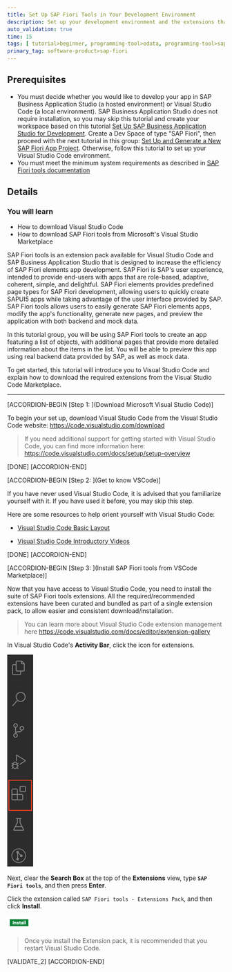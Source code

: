 ```yaml
---
title: Set Up SAP Fiori Tools in Your Development Environment
description: Set up your development environment and the extensions that enable SAP Fiori tools so that you can begin creating SAP Fiori apps in Visual Studio Code. If you would like to use SAP Fiori tools with SAP Business Application Studio, follow the link given in the Prerequisites section `Set Up SAP Business Application Studio for Development`.
auto_validation: true
time: 15
tags: [ tutorial>beginner, programming-tool>odata, programming-tool>sapui5, topic>user-interface, software-product>sap-fiori, software-product>sap-business-application-studio, software-product>sap-fiori-tools]
primary_tag: software-product>sap-fiori
---
```


## Prerequisites
- You must decide whether you would like to develop your app in SAP Business Application Studio (a hosted environment) or Visual Studio Code (a local environment). SAP Business Application Studio does not require installation, so you may skip this tutorial and create your workspace based on this tutorial [Set Up SAP Business Application Studio for Development](appstudio-onboarding). Create a Dev Space of type "SAP Fiori",  then proceed with the next tutorial in this group: [Set Up and Generate a New SAP Fiori App Project](fiori-tools-generate-project). Otherwise, follow this tutorial to set up your Visual Studio Code environment.
- You must meet the minimum system requirements as described in [SAP Fiori tools documentation](https://help.sap.com/viewer/17d50220bcd848aa854c9c182d65b699/Latest/en-US/17efa217f7f34a9eba53d7b209ca4280.html)

## Details
### You will learn
- How to download Visual Studio Code
- How to download SAP Fiori tools from Microsoft's Visual Studio Marketplace

SAP Fiori tools is an extension pack available for Visual Studio Code and SAP Business Application Studio that is designed to increase the efficiency of SAP Fiori elements app development. SAP Fiori is SAP's user experience, intended to provide end-users with apps that are role-based, adaptive, coherent, simple, and delightful. SAP Fiori elements provides predefined page types for SAP Fiori development, allowing users to quickly create SAPUI5 apps while taking advantage of the user interface provided by SAP. SAP Fiori tools allows users to easily generate SAP Fiori elements apps, modify the app's functionality, generate new pages, and preview the application with both backend and mock data.

In this tutorial group, you will be using SAP Fiori tools to create an app featuring a list of objects, with additional pages that provide more detailed information about the items in the list. You will be able to preview this app using real backend data provided by SAP, as well as mock data.

To get started, this tutorial will introduce you to Visual Studio Code and explain how to download the required extensions from the Visual Studio Code Marketplace.

---

[ACCORDION-BEGIN [Step 1: ](Download Microsoft Visual Studio Code)]

To begin your set up, download Visual Studio Code from the Visual Studio Code website: <https://code.visualstudio.com/download>
>If you need additional support for getting started with Visual Studio Code, you can find more information here: <https://code.visualstudio.com/docs/setup/setup-overview>

[DONE]
[ACCORDION-END]

[ACCORDION-BEGIN [Step 2: ](Get to know VSCode)]

If you have never used Visual Studio Code, it is advised that you familiarize yourself with it. If you have used it before, you may skip this step.

Here are some resources to help orient yourself with Visual Studio Code:

- [Visual Studio Code Basic Layout](https://code.visualstudio.com/docs/getstarted/userinterface#_basic-layout)

- [Visual Studio Code Introductory Videos](https://code.visualstudio.com/docs/getstarted/introvideos)

[DONE]
[ACCORDION-END]


[ACCORDION-BEGIN [Step 3: ](Install SAP Fiori tools from VSCode Marketplace)]

Now that you have access to Visual Studio Code, you need to install the suite of SAP Fiori tools extensions. All the required/recommended extensions have been curated and bundled as part of a single extension pack, to allow easier and consistent download/installation.
>You can learn more about Visual Studio Code extension management here <https://code.visualstudio.com/docs/editor/extension-gallery>

In Visual Studio Code's **Activity Bar**, click the icon for extensions.

![Visual Studio Code activity bar](t1-manage-extensions.png)

Next, clear the **Search Box** at the top of the **Extensions** view, type **`SAP Fiori tools`**, and then press **Enter**.

Click the extension called `SAP Fiori tools - Extensions Pack`, and then click **Install**.

![VSCode Extensions install button](t1-manage-extensions-install.png)

>Once you install the Extension pack, it is recommended that you restart Visual Studio Code.

[VALIDATE_2]
[ACCORDION-END]
